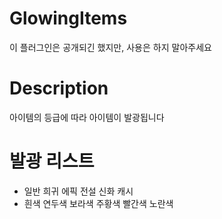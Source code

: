 # GlowingItems
이 플러그인은 공개되긴 했지만, 사용은 하지 말아주세요
# Description
아이템의 등급에 따라 아이템이 발광됩니다
# 발광 리스트
- 일반 희귀   에픽  전설   신화   캐시
- 흰색 연두색 보라색 주황색 빨간색 노란색

